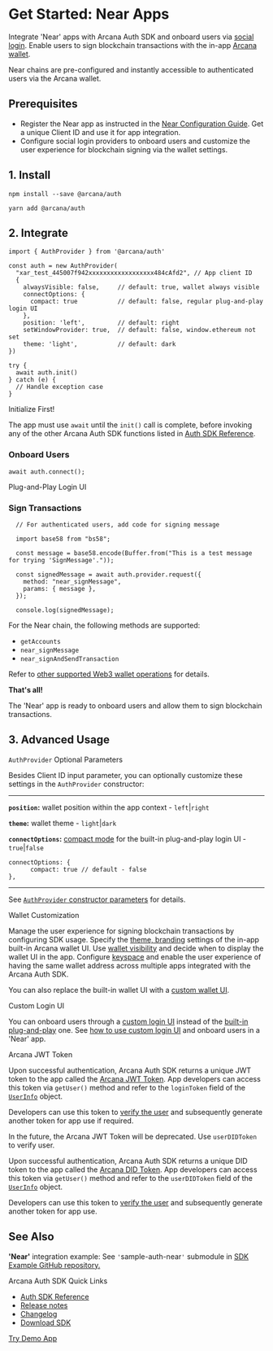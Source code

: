 # Get Started: Near Apps

Integrate 'Near' apps with Arcana Auth SDK and onboard users via [social login](../../concepts/social-login/). Enable users to sign blockchain transactions with the in-app [Arcana wallet](../../concepts/anwallet/).

Near chains are pre-configured and instantly accessible to authenticated users via the Arcana wallet.

## Prerequisites

- Register the Near app as instructed in the [Near Configuration Guide](../../setup/config-dApp-with-db-for-near/). Get a unique Client ID and use it for app integration.
- Configure social login providers to onboard users and customize the user experience for blockchain signing via the wallet settings.

## 1. Install

```
npm install --save @arcana/auth

```

```
yarn add @arcana/auth

```

## 2. Integrate

```
import { AuthProvider } from '@arcana/auth'

```

```
const auth = new AuthProvider(
  "xar_test_445007f942xxxxxxxxxxxxxxxxxx484cAfd2", // App client ID
  { 
    alwaysVisible: false,     // default: true, wallet always visible
    connectOptions: {
      compact: true           // default: false, regular plug-and-play login UI
    },
    position: 'left',         // default: right
    setWindowProvider: true,  // default: false, window.ethereum not set
    theme: 'light',           // default: dark
})

```

```
try {
  await auth.init()
} catch (e) {
  // Handle exception case
}

```

Initialize First!

The app must use `await` until the `init()` call is complete, before invoking any of the other Arcana Auth SDK functions listed in [Auth SDK Reference](https://authsdk-ref-guide.netlify.app/).

### Onboard Users

```
await auth.connect();

```

Plug-and-Play Login UI

### Sign Transactions

```
  // For authenticated users, add code for signing message

  import base58 from "bs58";

  const message = base58.encode(Buffer.from("This is a test message for trying 'SignMessage'."));

  const signedMessage = await auth.provider.request({
    method: "near_signMessage",
    params: { message },
  });

  console.log(signedMessage);

```

For the Near chain, the following methods are supported:

- `getAccounts`
- `near_signMessage`
- `near_signAndSendTransaction`

Refer to [other supported Web3 wallet operations](../../auth/web3-ops/near/) for details.

**That's all!**

The 'Near' app is ready to onboard users and allow them to sign blockchain transactions.

## 3. Advanced Usage

`AuthProvider` Optional Parameters

Besides Client ID input parameter, you can optionally customize these settings in the `AuthProvider` constructor:

______________________________________________________________________

**`position`:** wallet position within the app context - `left`|`right`

**`theme`:** wallet theme - `light`|`dark`

**`connectOptions`:** [compact mode](../../concepts/plug-and-play-auth/#compact-modal) for the built-in plug-and-play login UI - `true`|`false`

```
connectOptions: {
      compact: true // default - false
},

```

______________________________________________________________________

See [`AuthProvider` constructor parameters](https://authsdk-ref-guide.netlify.app/interfaces/constructorparams) for details.

Wallet Customization

Manage the user experience for signing blockchain transactions by configuring SDK usage. Specify the [theme, branding](../../setup/config-dApp-with-db/#settings-overview) settings of the in-app built-in Arcana wallet UI. Use [wallet visibility](../../concepts/anwallet/walletvisibility/) and decide when to display the wallet UI in the app. Configure [keyspace](../../concepts/keyspace-types/) and enable the user experience of having the same wallet address across multiple apps integrated with the Arcana Auth SDK.

You can also replace the built-in wallet UI with a [custom wallet UI](../../setup/config-custom-wallet-ui/).

Custom Login UI

You can onboard users through a [custom login UI](../../concepts/custom-login-ui/) instead of the [built-in plug-and-play](../../concepts/plug-and-play-auth/) one. See [how to use custom login UI](../../auth/onboard/vanilla/custom-ui/) and onboard users in a 'Near' app.

Arcana JWT Token

Upon successful authentication, Arcana Auth SDK returns a unique JWT token to the app called the [Arcana JWT Token](../../concepts/an-jwt-token/). App developers can access this token via `getUser()` method and refer to the `loginToken` field of the [`UserInfo`](https://authsdk-ref-guide.netlify.app/interfaces/userinfo) object.

Developers can use this token to [verify the user](../../concepts/jwt-token-validation/) and subsequently generate another token for app use if required.

In the future, the Arcana JWT Token will be deprecated. Use `userDIDToken` to verify user.

Upon successful authentication, Arcana Auth SDK returns a unique DID token to the app called the [Arcana DID Token](../../concepts/an-jwt-token/). App developers can access this token via `getUser()` method and refer to the `userDIDToken` field of the [`UserInfo`](https://authsdk-ref-guide.netlify.app/interfaces/userinfo) object.

Developers can use this token to [verify the user](../../concepts/an-did-token/#verify-did-token) and subsequently generate another token for app use.

## See Also

**'Near'** integration example: See `'`sample-auth-near`'` submodule in [SDK Example GitHub repository.](https://github.com/arcana-network/auth-examples)

Arcana Auth SDK Quick Links

- [Auth SDK Reference](https://authsdk-ref-guide.netlify.app/)
- [Release notes](../../relnotes/latest-auth-release-note/)
- [Changelog](https://github.com/arcana-network/auth/releases)
- [Download SDK](https://www.npmjs.com/package/@arcana/auth)

[Try Demo App](https://demo.arcana.network)
